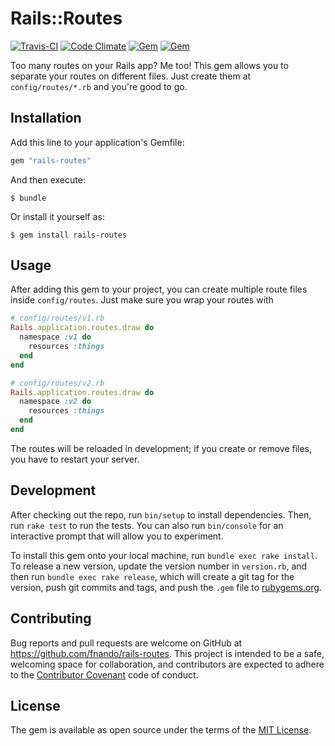 # Rails::Routes

[![Travis-CI](https://travis-ci.org/fnando/rails-routes.svg)](https://travis-ci.org/fnando/rails-routes)
[![Code Climate](https://codeclimate.com/github/fnando/rails-routes/badges/gpa.svg)](https://codeclimate.com/github/fnando/rails-routes)
[![Gem](https://img.shields.io/gem/v/rails-routes.svg)](https://rubygems.org/gems/rails-routes)
[![Gem](https://img.shields.io/gem/dt/rails-routes.svg)](https://rubygems.org/gems/rails-routes)

Too many routes on your Rails app? Me too! This gem allows you to separate your
routes on different files. Just create them at `config/routes/*.rb` and you're
good to go.

## Installation

Add this line to your application's Gemfile:

```ruby
gem "rails-routes"
```

And then execute:

    $ bundle

Or install it yourself as:

    $ gem install rails-routes

## Usage

After adding this gem to your project, you can create multiple route files
inside `config/routes`. Just make sure you wrap your routes with

```ruby
# config/routes/v1.rb
Rails.application.routes.draw do
  namespace :v1 do
    resources :things
  end
end

# config/routes/v2.rb
Rails.application.routes.draw do
  namespace :v2 do
    resources :things
  end
end
```

The routes will be reloaded in development; if you create or remove files, you
have to restart your server.

## Development

After checking out the repo, run `bin/setup` to install dependencies. Then, run
`rake test` to run the tests. You can also run `bin/console` for an interactive
prompt that will allow you to experiment.

To install this gem onto your local machine, run `bundle exec rake install`. To
release a new version, update the version number in `version.rb`, and then run
`bundle exec rake release`, which will create a git tag for the version, push
git commits and tags, and push the `.gem` file to
[rubygems.org](https://rubygems.org).

## Contributing

Bug reports and pull requests are welcome on GitHub at
https://github.com/fnando/rails-routes. This project is intended to be a safe,
welcoming space for collaboration, and contributors are expected to adhere to
the [Contributor Covenant](contributor-covenant.org) code of conduct.

## License

The gem is available as open source under the terms of the
[MIT License](http://opensource.org/licenses/MIT).
